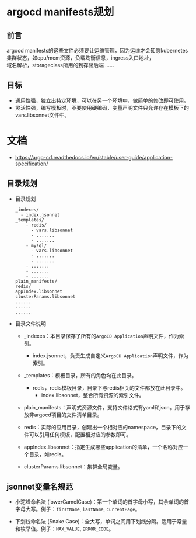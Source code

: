 # argocd manifests规划

## 前言
argocd manifests的这些文件必须要让运维管理，因为运维才会知悉kubernetes集群状态，如cpu/mem资源，负载均衡信息，ingress入口地址，  
域名解析，storageclass所用的到存储后端 ......


## 目标
- 通用性强，独立出特定环境，可以在另一个环境中，做简单的修改即可使用。
- 灵活性强，编写模板时，不要使用硬编码，变量声明文件只允许存在模板下的vars.libsonnet文件中。


# 文档
- https://argo-cd.readthedocs.io/en/stable/user-guide/application-specification/


## 目录规划
- 目录规划
  ```
  _indexes/
    - index.jsonnet
  _templates/
      - redis/
        - vars.libsonnet
        - .......
        - .......
      - mysql/
        - vars.libsonnet
        - .......
        - .......
      - .......
      - .......
      - .......
  plain_manifests/
  redis/
  appIndex.libsonnet
  clusterParams.libsonnet
  ......
  ......
  ......
  ```

- 目录文件说明
  - _indexes：本目录保存了所有的`ArgoCD Application`声明文件，作为索引。
    - index.jsonnet，负责生成自定义`ArgoCD Application`声明文件，作为索引。

  - _templates：模板目录，所有的角色均在此目录。
    - redis，redis模板目录，目录下与redis相关的文件都放在此目录中。
      - index.libsonnet，整合所有资源的索引文件。
  
  - plain_manifests：声明式资源文件，支持文件格式有yaml和json。用于存放非argocd项目的文件清单目录。

  - redis：实际的应用目录，创建出一个相对应的namespace，目录下的文件可以引用任何模板，配置相对应的参数即可。

  - appIndex.libsonnet：指定生成哪些application的清单，一个名称对应一个目录，如redis。
  
  - clusterParams.libsonnet：集群全局变量。



## jsonnet变量名规范
- 小驼峰命名法 (lowerCamelCase)：第一个单词的首字母小写，其余单词的首字母大写。例子：`firstName`, `lastName`, `currentPage`。

- 下划线命名法 (Snake Case)：全大写，单词之间用下划线分隔。适用于常量和枚举值。例子：`MAX_VALUE`, `ERROR_CODE`。